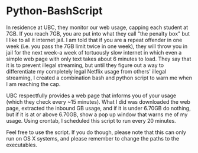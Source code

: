 Python-BashScript
=================

In residence at UBC, they monitor our web usage, capping each student at 7GB. If you reach 7GB, you are put into what they call "the penalty box" but I like to all it internet jail. I am told that if you are a repeat offender in one week (i.e. you pass the 7GB limit twice in one week), they will throw you in jail for the next week–a week of tortuously slow internet in which even a simple web page with only text takes about 6 minutes to load. They say that it is to prevent illegal streaming, but until they figure out a way to differentiate my completely legal Netflix usage from others' illegal streaming, I created a combination bash and python script to warn me when I am reaching the cap. 

UBC respectfully provides a web page that informs you of your usage (which they check every ~15 minutes). What I did was downloaded the web page, extracted the inbound GB usage, and if it is under 6.70GB do nothing, but if it is at or above 6.70GB, show a pop up window that warns me of my usage. Using crontab, I scheduled this script to run every 20 minutes. 

Feel free to use the script. If you do though, please note that this can only run on OS X systems, and please remember to change the paths to the executables. 
